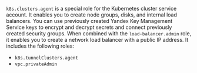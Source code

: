 `k8s.clusters.agent` is a special role for the Kubernetes cluster service account. It enables you to create node groups, disks, and internal load balancers. You can use previously created Yandex Key Management Service keys to encrypt and decrypt secrets and connect previously created security groups. When combined with the `load-balancer.admin` role, it enables you to create a network load balancer with a public IP address. It includes the following roles:

* `k8s.tunnelClusters.agent`
* `vpc.privateAdmin`